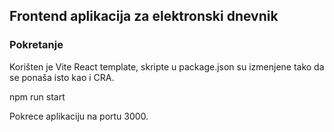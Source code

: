 ## Frontend aplikacija za elektronski dnevnik

### Pokretanje

Korišten je Vite React template, skripte u package.json su izmenjene tako da se ponaša isto kao i CRA.

  npm run start

Pokrece aplikaciju na portu 3000.